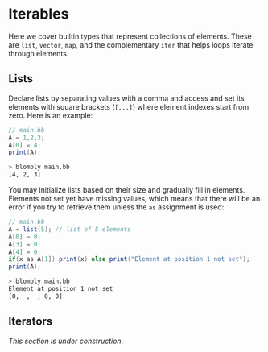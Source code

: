 # Iterables

Here we cover builtin types that represent collections of elements.
These are `list`, `vector`, `map`, and the complementary `iter`
that helps loops iterate through elements. 


## Lists

Declare lists by separating values with a comma and access and set
its elements with square brackets (`[...]`) where element indexes
start from zero. Here is an example:

```java
// main.bb
A = 1,2,3;
A[0] = 4;
print(A);
```

```bash
> blombly main.bb
[4, 2, 3]
```

You may initialize lists based on their size and gradually fill
in elements. Elements not set yet have missing values, which means that 
there will be an error if you try to retrieve them unless the `as` assignment is used:

```java
// main.bb
A = list(5); // list of 5 elements
A[0] = 0;
A[3] = 0;
A[4] = 0;
if(x as A[1]) print(x) else print("Element at position 1 not set");
print(A);
```

```bash
> blombly main.bb
Element at position 1 not set
[0,  ,  , 0, 0]
```

## Iterators

*This section is under construction.*

